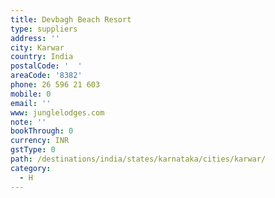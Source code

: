 ```yaml
---
title: Devbagh Beach Resort
type: suppliers
address: ''
city: Karwar
country: India
postalCode: '  '
areaCode: '8382'
phone: 26 596 21 603
mobile: 0
email: ''
www: junglelodges.com
note: ''
bookThrough: 0
currency: INR
gstType: 0
path: /destinations/india/states/karnataka/cities/karwar/
category:
  - H
---
```


